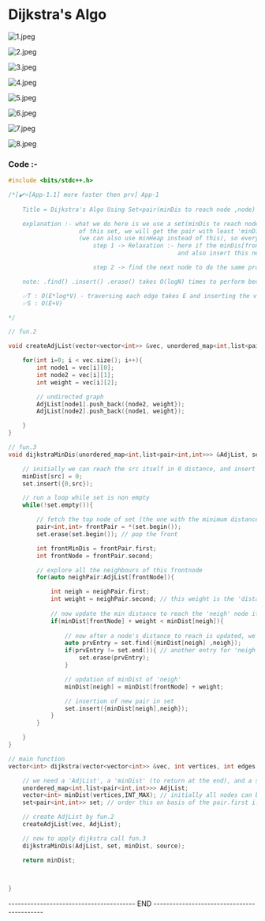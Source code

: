 # Dijkstra's Algo



![1.jpeg](C:\Users\Yashasvi\Desktop\DSA%20-%20by%20LB\CODES\Lecture-95%20(All%20nodes%20shortest%20path%20from%20src%20-%20Dijkstra's%20Algo%20)\Markdown%20essentials\1.jpeg)

![2.jpeg](C:\Users\Yashasvi\Desktop\DSA%20-%20by%20LB\CODES\Lecture-95%20(All%20nodes%20shortest%20path%20from%20src%20-%20Dijkstra's%20Algo%20)\Markdown%20essentials\2.jpeg)

![3.jpeg](C:\Users\Yashasvi\Desktop\DSA%20-%20by%20LB\CODES\Lecture-95%20(All%20nodes%20shortest%20path%20from%20src%20-%20Dijkstra's%20Algo%20)\Markdown%20essentials\3.jpeg)

![4.jpeg](C:\Users\Yashasvi\Desktop\DSA%20-%20by%20LB\CODES\Lecture-95%20(All%20nodes%20shortest%20path%20from%20src%20-%20Dijkstra's%20Algo%20)\Markdown%20essentials\4.jpeg)

![5.jpeg](C:\Users\Yashasvi\Desktop\DSA%20-%20by%20LB\CODES\Lecture-95%20(All%20nodes%20shortest%20path%20from%20src%20-%20Dijkstra's%20Algo%20)\Markdown%20essentials\5.jpeg)

![6.jpeg](C:\Users\Yashasvi\Desktop\DSA%20-%20by%20LB\CODES\Lecture-95%20(All%20nodes%20shortest%20path%20from%20src%20-%20Dijkstra's%20Algo%20)\Markdown%20essentials\6.jpeg)

![7.jpeg](C:\Users\Yashasvi\Desktop\DSA%20-%20by%20LB\CODES\Lecture-95%20(All%20nodes%20shortest%20path%20from%20src%20-%20Dijkstra's%20Algo%20)\Markdown%20essentials\7.jpeg)

![8.jpeg](C:\Users\Yashasvi\Desktop\DSA%20-%20by%20LB\CODES\Lecture-95%20(All%20nodes%20shortest%20path%20from%20src%20-%20Dijkstra's%20Algo%20)\Markdown%20essentials\8.jpeg)



### Code :-

```cpp
#include <bits/stdc++.h> 

/*[✔️⭐[App-1.1] more faster then prv] App-1
    
    Title = Dijkstra's Algo Using Set<pair(minDis to reach node ,node) >  

    explanation :- what we do here is we use a set(minDis to reach node,node) and using this every time we pop the front 
                    of this set, we will get the pair with least 'minDis'.
                    (we can also use minHeap instead of this), so every time we will follow a 2 step process after fetching the front 
                        step 1 -> Relaxation :- here if the minDis[front] + distance between neigh and front is lesser then the minDist[neigh] then we will update the minDist[neigh]
                                                and also insert this new pair for node -> 'neigh' into the set, make sure to delete the prv entry of the 'neigh' from the set if exists any

                        step 2 -> find the next node to do the same process (for this we will choose the node with the min Distance, which is not yet explored i.e present in the set)  

    note: .find() .insert() .erase() takes O(logN) times to perform because we are using 'ordered_set' not an UNordered_set

    ✅T : O(E*log*V) - traversing each edge takes E and inserting the verticies into set will take logV
    ✅S : O(E+V)

*/

// fun.2 

void createAdjList(vector<vector<int>> &vec, unordered_map<int,list<pair<int,int>>> &AdjList){

    for(int i=0; i < vec.size(); i++){
        int node1 = vec[i][0];
        int node2 = vec[i][1];
        int weight = vec[i][2];

        // undirected graph
        AdjList[node1].push_back({node2, weight});
        AdjList[node2].push_back({node1, weight});

    }
}

// fun.3 
void dijkstraMinDis(unordered_map<int,list<pair<int,int>>> &AdjList, set<pair<int,int>> &set, vector<int> &minDist, int src){

    // initially we can reach the src itself in 0 distance, and insert its pair{0,src} into the set also
    minDist[src] = 0;
    set.insert({0,src});

    // run a loop while set is non empty
    while(!set.empty()){

        // fetch the top node of set (the one with the minimum distance)
        pair<int,int> frontPair = *(set.begin()); 
        set.erase(set.begin()); // pop the front 

        int frontMinDis = frontPair.first;
        int frontNode = frontPair.second;

        // explore all the neighbours of this frontnode
        for(auto neighPair:AdjList[frontNode]){

            int neigh = neighPair.first;
            int weight = neighPair.second; // this weight is the 'distance from frontNode to neigh'
            
            // now update the min distance to reach the 'neigh' node if and only if the new path distance is smaller then the prv.
            if(minDist[frontNode] + weight < minDist[neigh]){
                
                // now after a node's distance to reach is updated, we need to update that 'neigh''s min distance in the set also, so for that (find if there already exist a node 'neigh' in the set, if yes then delete it) and then insert the new pair into the set
                auto prvEntry = set.find({minDist[neigh] ,neigh});
                if(prvEntry != set.end()){ // another entry for 'neigh' exists
                    set.erase(prvEntry);
                }

                // updation of minDist of 'neigh'
                minDist[neigh] = minDist[frontNode] + weight;

                // insertion of new pair in set
                set.insert({minDist[neigh],neigh});
            }
        }

    }
}

// main function
vector<int> dijkstra(vector<vector<int>> &vec, int vertices, int edges, int source) {

    // we need a 'AdjList', a 'minDist' (to return at the end), and a set<pair<int,int>> to store the {minDis to reach node, node}
    unordered_map<int,list<pair<int,int>>> AdjList;
    vector<int> minDist(vertices,INT_MAX); // initially all nodes can be reached only in inf distance 
    set<pair<int,int>> set; // order this on basis of the pair.first i.e min dist

    // create AdjList by fun.2
    createAdjList(vec, AdjList);

    // now to apply dijkstra call fun.3
    dijkstraMinDis(AdjList, set, minDist, source);

    return minDist;


    
}

```





----------------------------------------  END -------------------------------------------
